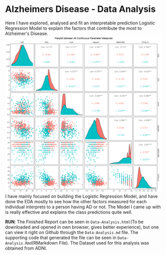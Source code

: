 # Alzheimers Disease - Data Analysis
Here I have explored, analysed and fit an interpretable prediction Logistic Regression Model to explain the factors that contribute the most to Alzheimer's Disease. 
![](Data-Analysis_files/figure-html/cont_var_pairplot-1.png)
I have mainly focused on building the Logistic Regression Model, and have done the EDA mostly to see how the other factors measured for each individual interprets to a person having AD or not. The Model I came up with is really effective and explains the class predictions quite well.

**RUN**: The Finished Report can be seen in `Data-Analysis.html`(To be downloaded and opened in own browser, gives better experience), but one can view it right on Github through the `Data-Analysis.md` file. The supporting code that generated the file can be seen in `Data-Analysis.Rmd`(RMarkdown File). The Dataset used for this analysis was obtained from ADNI.
